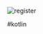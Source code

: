 ![register](https://github.com/user-attachments/assets/e09486f1-0efc-434b-a29a-aea0a472c386)

#kotlin



